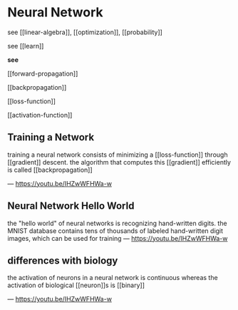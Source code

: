 # Neural Network

see [[linear-algebra]], [[optimization]], [[probability]]

see [[learn]]

**see**

[[forward-propagation]]

[[backpropagation]]

[[loss-function]]

[[activation-function]]

## Training a Network

training a neural network consists of minimizing a [[loss-function]] through [[gradient]] descent. the algorithm that computes this [[gradient]] efficiently is called [[backpropagation]]

&mdash; <https://youtu.be/IHZwWFHWa-w>

## Neural Network Hello World

the "hello world" of neural networks is recognizing hand-written digits. the MNIST database contains tens of thousands of labeled hand-written digit images, which can be used for training &mdash; <https://youtu.be/IHZwWFHWa-w>

## differences with biology

the activation of neurons in a neural network is continuous whereas the activation of biological [[neuron]]s is [[binary]]

&mdash; <https://youtu.be/IHZwWFHWa-w>

